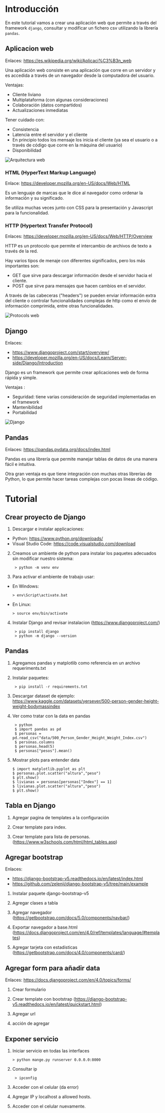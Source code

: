 # Introducción

En este tutorial vamos a crear una aplicación web que permite a través del framework `django`, consultar y modificar un fichero csv utilizando la librería `pandas`.

## Aplicacion web
Enlaces: <https://es.wikipedia.org/wiki/Aplicaci%C3%B3n_web>

Una aplicación web consiste en una aplicación que corre en un servidor y es accedida a través de un navegador desde la computadora del usuario. 

Ventajas:
* Cliente liviano
* Multiplataforma (con algunas consideraciones)
* Colaboración (datos compartidos)
* Actualizaciones inmediatas

Tener cuidado con:
* Consistencia
* Latencia entre el servidor y el cliente
* En principio todos los mensaje los inicia el cliente (ya sea el usuario o a través de código que corre en la máquina del usuario)
* Disponibilidad

![Arquitectura web](img/servidor_web.jpg)


### HTML (HyperText Markup Language)
Enlace: <https://developer.mozilla.org/en-US/docs/Web/HTML>

Es un lenguaje de marcas que le dice al navegador como ordenar la información y su significado.

Se utiliza muchas veces junto con CSS para la presentación y Javascript para la funcionalidad.


### HTTP (Hypertext Transfer Protocol)
Enlaces: <https://developer.mozilla.org/en-US/docs/Web/HTTP/Overview>

HTTP es un protocolo que permite el intercambio de archivos de texto a través de la red.

Hay varios tipos de menaje con diferentes significados, pero los más importantes son:
* GET que sirve para descargar información desde el servidor hacia el cliente.
* POST que sirve para mensajes que hacen cambios en el servidor.

A través de las cabeceras ("headers") se pueden enviar información extra del cliente o controlar funcionalidades complejas de http como el envío de información comprimida, entre otras funcionalidades.

![Protocols web](img/web-stack.png)

## Django

Enlaces:
* <https://www.djangoproject.com/start/overview/>
* <https://developer.mozilla.org/en-US/docs/Learn/Server-side/Django/Introduction>

Django es un framework que permite crear aplicaciones web de forma rápida y simple. 

Ventajas :
* Seguridad: tiene varias consideración de seguridad implementadas en el framework
* Mantenibilidad
* Portabilidad

![Django](img/django.png)

## Pandas
Enlaces: <https://pandas.pydata.org/docs/index.html>

Pandas es una librería que permite manejar tablas de datos de una manera fácil e intuitiva.

Otra gran ventaja es que tiene integración con muchas otras librerías de Python, lo que permite hacer tareas complejas con pocas líneas de código.


# Tutorial


## Crear proyecto de Django

1. Descargar e instalar applicaciones: 
  * Python: <https://www.python.org/downloads/>
  * Visual Studio Code: <https://code.visualstudio.com/download>


2. Creamos un ambiente de python para instalar los paquetes adecuados sin modificar nuestro sistema:

		> python -m venv env

3. Para activar el ambiente de trabajo usar:
* En Windows:
			
      > env\Script\activate.bat
* En Linux:

	  > source env/bin/activate

4. Instalar Django and revisar instalacion (<https://www.djangoproject.com/>)
		
		> pip install django
		> python -m django --version

## Pandas

1. Agregamos pandas y matplotlib como referencia en un archivo requeriments.txt

2. Instalar paquetes:
    
		> pip install -r requirements.txt
  
3. Descargar dataset de ejemplo: <https://www.kaggle.com/datasets/yersever/500-person-gender-height-weight-bodymassindex>

4. Ver como tratar con la data en pandas
    
		> python
    	$ import pandas as pd
    	$ personas = pd.read_csv("data/500_Person_Gender_Height_Weight_Index.csv")
    	$ personas.columns
    	$ personas.head(5)
    	$ personas["pesos"].mean()
  
5. Mostrar plots para entender data

       $ import matplotlib.pyplot as plt
       $ personas.plot.scatter("altura","peso")
       $ plt.show()
       $ livianas = personas[personas["Index"] == 1]
       $ livianas.plot.scatter("altura","peso")
       $ plt.show()


## Tabla en Django

1. Agregar pagina de templates a la configuración

1. Crear template para index.

2. Crear template para lista de personas. (<https://www.w3schools.com/html/html_tables.asp>)

## Agregar bootstrap 
Enlaces:
* <https://django-bootstrap-v5.readthedocs.io/en/latest/index.html>
* <https://github.com/zelenij/django-bootstrap-v5/tree/main/example>

1. Instalar paquete django-bootstrap-v5

2. Agregar clases a tabla

3. Agregar navegador (<https://getbootstrap.com/docs/5.0/components/navbar/>)

4. Exportar navegador a base.html (<https://docs.djangoproject.com/en/4.0/ref/templates/language/#templates>)

5. Agregar tarjeta con estadisticas (<https://getbootstrap.com/docs/4.0/components/card/>)


## Agregar form para añadir data 
Enlaces: <https://docs.djangoproject.com/en/4.0/topics/forms/>

1. Crear formulario

2. Crear template con bootstrap (<https://django-bootstrap-v5.readthedocs.io/en/latest/quickstart.html>)

3. Agregar url

4. acción de agregar

## Exponer servicio

1. Iniciar servicio en todas las interfaces 
  
  	   > python mange.py runserver 0.0.0.0:8000

2. Consultar ip
 
		> ipconfig

3. Acceder con el celular (da error)

4. Agregar IP y localhost a allowed hosts.

5. Acceder con el celular nuevamente.